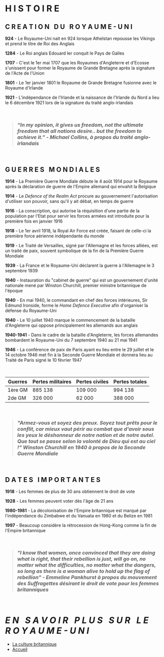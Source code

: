 # **H I S T O I R E**

## **C R E A T I O N &nbsp; D U &nbsp; R O Y A U M E - U N I**

**924** - Le Royaume-Uni nait en 924 lorsque Athelstan repousse les Vikings et prend le titre de Roi des Anglais

**1284** - Le Roi anglais Edouard Ier conquit le Pays de Galles

**1707** - C'est le 1er mai 1707 que les Royaumes d'Angleterre et d'Ecosse s'unissent pour former le Royaume de Grande Bretagne après la signature de l'Acte de l'Union

**1801** - Le 1er janvier 1801 le Royaume de Grande Bretagne fusionne avec le Royaume d'Irlande

**1921** - L'indépendance de l'Irlande et la naissance de l'Irlande du Nord a lieu le 6 décembre 1921 lors de la signature du traité anglo-irlandais

&nbsp;

> ### _“In my opinion, it gives us freedom, not the ultimate freedom that all nations desire.. but the freedom to achieve it.” - Michael Collins, à propos du traité anglo-irlandais_

&nbsp;

## **G U E R R E S &nbsp; M O N D I A L E S**

**1914** - La Première Guerre Mondiale débute le 4 août 1914 pour le Royaume après la déclaration de guerre de l'Empire allemand qui envahit la Belgique

**1914** - Le _Defence of the Realm Act_ procure au gouvernement l'autorisation d'utiliser son pouvoir, sans qu'il y ait débat, en temps de guerre

**1916** - La conscription, qui autorise la réquisition d'une partie de la population par l'Etat pour servir les forces armées est introduite pour la première fois en janvier 1916

**1918** - Le 1er avril 1918, la Royal Air Force est créée, faisant de celle-ci la première force aérienne indépendante du monde

**1919** - Le Traité de Versailles, signé par l'Allemagne et les forces alliées, est un traité de paix, souvent symbolique de la fin de la Première Guerre Mondiale

**1939** - La France et le Royaume-Uni déclarent la guerre à l'Allemagne le 3 septembre 1939

**1940** - Instauration du "cabinet de guerre" qui est un gouvernement d'unité nationale mené par Winston Churchill, premier ministre britannique de l'époque

**1940** - En mai 1940, le commandant en chef des forces intérieures, Sir Edmund Ironside, forme le _Home Defence Executive_ afin d'organiser la défense du Royaume-Uni

**1940** - Le 10 juillet 1940 marque le commencement de la bataille d'Angleterre qui oppose principalement les allemands aux anglais

**1940-1941** - Dans le cadre de la bataille d'Angleterre, les forces allemandes bombardent le Royaume-Uni du 7 septembre 1940 au 21 mai 1941

**1946** - La conférence de paix de Paris ayant eu lieu entre le 29 juillet et le 14 octobre 1946 met fin à la Seconde Guerre Mondiale et donnera lieu au Traité de Paris signé le 10 février 1947

&nbsp;

Guerres       | Pertes militaires | Pertes civiles      | Pertes totales
------------- | ----------------- | ------------------- | -------------
1ère GM       |      885 138      |      109 000        |    994 138
2de GM        |      326 000      |      62 000         |    388 000

&nbsp;

> ### _"Armez-vous et soyez des preux. Soyez tout prêts pour le conflit, car mieux vaut périr au combat que d'avoir sous les yeux le déshonneur de notre nation et de notre autel. Que tout se passe selon la volonté de Dieu qui est au ciel !" Winston Churchill en 1940 à propos de la Seconde Guerre Mondiale_

&nbsp;

## **D A T E S &nbsp; I M P O R T A N T E S**

**1918** - Les femmes de plus de 30 ans obtiennent le droit de vote

**1928** - Les femmes peuvent voter dès l'âge de 21 ans

**1980-1981** - La décolonisation de l'Empire britannique est marqué par l'indépendance du Zimbabwe et du Vanuata en 1980 et du Belize en 1981

**1997** - Beaucoup considère la rétrocession de Hong-Kong comme la fin de l'Empire britannique

&nbsp;

> ### _"I know that women, once convinced that they are doing what is right, that their rebellion is just, will go on, no matter what the difficulties, no matter what the dangers, so long as there is a woman alive to hold up the flag of rebellion" - Emmeline Pankhurst à propos du mouvement des Suffragettes désirant le droit de vote pour les femmes britanniques_

&nbsp;

#  _**E N &nbsp; S A V O I R &nbsp; P L U S &nbsp; S U R &nbsp; L E &nbsp; R O Y A U M E - U N I**_
- [La culture britannique](https://marineregnier.github.io/Royaume-Uni/Culture)
- [Accueil](./index.md)
